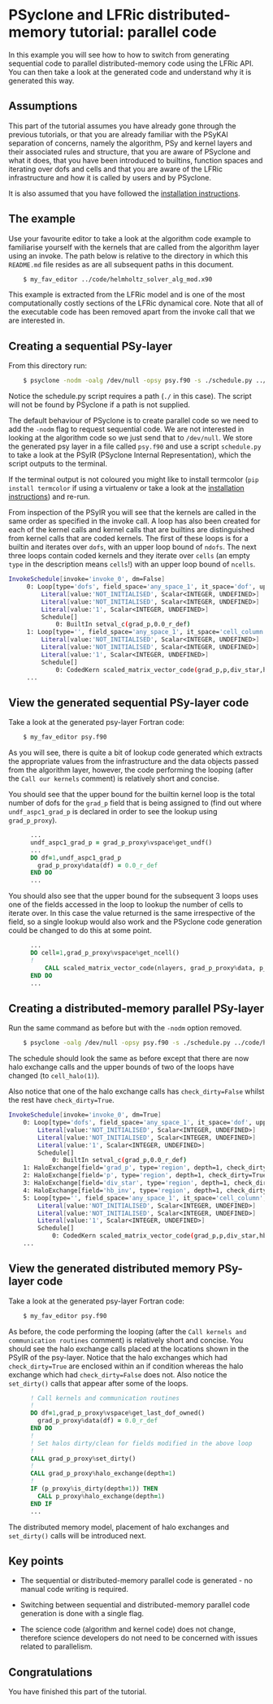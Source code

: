# PSyclone and LFRic distributed-memory tutorial: parallel code #

In this example you will see how to how to switch from generating
sequential code to parallel distributed-memory code using the LFRic
API. You can then take a look at the generated code and understand why
it is generated this way.

## Assumptions ##

This part of the tutorial assumes you have already gone through the
previous tutorials, or that you are already familiar with the PSyKAl
separation of concerns, namely the algorithm, PSy and kernel layers
and their associated rules and structure, that you are aware of
PSyclone and what it does, that you have been introduced to builtins,
function spaces and iterating over dofs and cells and that you are
aware of the LFRic infrastructure and how it is called by users and by
PSyclone.

It is also assumed that you have followed the [installation
instructions](../../../README.md).

## The example ##

Use your favourite editor to take a look at the algorithm code example
to familiarise yourself with the kernels that are called from the
algorithm layer using an invoke. The path below is relative to the
directory in which this `README.md` file resides as are all subsequent
paths in this document.

```bash
    $ my_fav_editor ../code/helmholtz_solver_alg_mod.x90
```

This example is extracted from the LFRic model and is one of the most
computationally costly sections of the LFRic dynamical core. Note
that all of the executable code has been removed apart from the invoke
call that we are interested in.

## Creating a sequential PSy-layer ##

From this directory run:

```bash
    $ psyclone -nodm -oalg /dev/null -opsy psy.f90 -s ./schedule.py ../code/helmholtz_solver_alg_mod.x90
```

Notice the schedule.py script requires a path (`./` in this case). The
script will not be found by PSyclone if a path is not supplied.

The default behaviour of PSyclone is to create parallel code so we
need to add the `-nodm` flag to request sequential code. We are not
interested in looking at the algorithm code so we just send that to
`/dev/null`. We store the generated psy layer in a file called
`psy.f90` and use a script `schedule.py` to take a look at the PSyIR
(PSyclone Internal Representation), which the script outputs to the
terminal.

If the terminal output is not coloured you might like to install
termcolor (`pip install termcolor` if using a virtualenv or take a
look at the [installation instructions](../../../README.md#Requirements))
and re-run.

From inspection of the PSyIR you will see that the kernels are called
in the same order as specified in the invoke call. A loop has also
been created for each of the kernel calls and kernel calls that are
builtins are distinguished from kernel calls that are coded
kernels. The first of these loops is for a builtin and iterates over
`dofs`, with an upper loop bound of `ndofs`. The next three loops
contain coded kernels and they iterate over `cells` (an empty `type`
in the description means `cells`!) with an upper loop bound of
`ncells`.

```bash
InvokeSchedule[invoke='invoke_0', dm=False]
     0: Loop[type='dofs', field_space='any_space_1', it_space='dof', upper_bound='ndofs']
         Literal[value:'NOT_INITIALISED', Scalar<INTEGER, UNDEFINED>]
         Literal[value:'NOT_INITIALISED', Scalar<INTEGER, UNDEFINED>]
         Literal[value:'1', Scalar<INTEGER, UNDEFINED>]
         Schedule[]
             0: BuiltIn setval_c(grad_p,0.0_r_def)
     1: Loop[type='', field_space='any_space_1', it_space='cell_column', upper_bound='ncells']
         Literal[value:'NOT_INITIALISED', Scalar<INTEGER, UNDEFINED>]
         Literal[value:'NOT_INITIALISED', Scalar<INTEGER, UNDEFINED>]
         Literal[value:'1', Scalar<INTEGER, UNDEFINED>]
         Schedule[]
             0: CodedKern scaled_matrix_vector_code(grad_p,p,div_star,hb_inv) [module_inline=False]
     ...
```

## View the generated sequential PSy-layer code ##

Take a look at the generated psy-layer Fortran code:

```bash
    $ my_fav_editor psy.f90
```

As you will see, there is quite a bit of lookup code generated which
extracts the appropriate values from the infrastructure and the data
objects passed from the algorithm layer, however, the code performing
the looping (after the `Call our kernels` comment) is relatively short
and concise.

You should see that the upper bound for the builtin kernel loop is the
total number of dofs for the `grad_p` field that is being assigned to
(find out where `undf_aspc1_grad_p` is declared in order to see the
lookup using `grad_p_proxy`).

```fortran
      ...
      undf_aspc1_grad_p = grad_p_proxy%vspace%get_undf()
      ...
      DO df=1,undf_aspc1_grad_p
        grad_p_proxy%data(df) = 0.0_r_def
      END DO
      ...
```

You should also see that the upper bound for the subsequent 3 loops
uses one of the fields accessed in the loop to lookup the number of
cells to iterate over. In this case the value returned is the same
irrespective of the field, so a single lookup would also work and the
PSyclone code generation could be changed to do this at some point.

```fortran
      ...
      DO cell=1,grad_p_proxy%vspace%get_ncell()
      !
          CALL scaled_matrix_vector_code(nlayers, grad_p_proxy%data, p_proxy%data, div_star_proxy%data, hb_inv_proxy%data, ndf_aspc1_grad_p, undf_aspc1_grad_p, map_aspc1_grad_p(:,cell), ndf_aspc2_p, undf_aspc2_p, map_aspc2_p(:,cell), ndf_w3, undf_w3, map_w3(:,cell))
      END DO
      ...
```

## Creating a distributed-memory parallel PSy-layer ##

Run the same command as before but with the `-nodm` option removed.

```bash
    $ psyclone -oalg /dev/null -opsy psy.f90 -s ./schedule.py ../code/helmholtz_solver_alg_mod.x90
```

The schedule should look the same as before except that there are now
halo exchange calls and the upper bounds of two of the loops have
changed (to `cell_halo(1)`).

Also notice that one of the halo exchange calls has `check_dirty=False`
whilst the rest have `check_dirty=True`.

```bash
InvokeSchedule[invoke='invoke_0', dm=True]
    0: Loop[type='dofs', field_space='any_space_1', it_space='dof', upper_bound='ndofs']
        Literal[value:'NOT_INITIALISED', Scalar<INTEGER, UNDEFINED>]
        Literal[value:'NOT_INITIALISED', Scalar<INTEGER, UNDEFINED>]
        Literal[value:'1', Scalar<INTEGER, UNDEFINED>]
        Schedule[]
            0: BuiltIn setval_c(grad_p,0.0_r_def)
    1: HaloExchange[field='grad_p', type='region', depth=1, check_dirty=False]
    2: HaloExchange[field='p', type='region', depth=1, check_dirty=True]
    3: HaloExchange[field='div_star', type='region', depth=1, check_dirty=True]
    4: HaloExchange[field='hb_inv', type='region', depth=1, check_dirty=True]
    5: Loop[type='', field_space='any_space_1', it_space='cell_column', upper_bound='cell_halo(1)']
        Literal[value:'NOT_INITIALISED', Scalar<INTEGER, UNDEFINED>]
        Literal[value:'NOT_INITIALISED', Scalar<INTEGER, UNDEFINED>]
        Literal[value:'1', Scalar<INTEGER, UNDEFINED>]
        Schedule[]
            0: CodedKern scaled_matrix_vector_code(grad_p,p,div_star,hb_inv) [module_inline=False]
    ...
```

## View the generated distributed memory PSy-layer code ##

Take a look at the generated psy-layer Fortran code:

```bash
    $ my_fav_editor psy.f90
```

As before, the code performing the looping (after the `Call kernels
and communication routines` comment) is relatively short and
concise. You should see the halo exchange calls placed at the
locations shown in the PSyIR of the psy-layer. Notice that the halo
exchanges which had `check_dirty=True` are enclosed within an if
condition whereas the halo exchange which had `check_dirty=False` does
not. Also notice the `set_dirty()` calls that appear after some of the
loops.

```fortran
      ! Call kernels and communication routines
      !
      DO df=1,grad_p_proxy%vspace%get_last_dof_owned()
        grad_p_proxy%data(df) = 0.0_r_def
      END DO
      !
      ! Set halos dirty/clean for fields modified in the above loop
      !
      CALL grad_p_proxy%set_dirty()
      !
      CALL grad_p_proxy%halo_exchange(depth=1)
      !
      IF (p_proxy%is_dirty(depth=1)) THEN
        CALL p_proxy%halo_exchange(depth=1)
      END IF
      ...
```

The distributed memory model, placement of halo exchanges and
`set_dirty()` calls will be introduced next.

## Key points ##

* The sequential or distributed-memory parallel code is generated - no
  manual code writing is required.
  
* Switching between sequential and distributed-memory parallel code
  generation is done with a single flag.

* The science code (algorithm and kernel code) does not change,
  therefore science developers do not need to be concerned with
  issues related to parallelism.

## Congratulations ##

You have finished this part of the tutorial.
